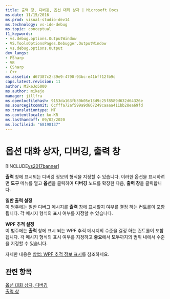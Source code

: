 ```yaml
---
title: 출력 창, 디버깅, 옵션 대화 상자 | Microsoft Docs
ms.date: 11/15/2016
ms.prod: visual-studio-dev14
ms.technology: vs-ide-debug
ms.topic: conceptual
f1_keywords:
- vs.debug.options.OutputWindow
- VS.ToolsOptionsPages.Debugger.OutputWindow
- vs.debug.options.Output
dev_langs:
- FSharp
- VB
- CSharp
- C++
ms.assetid: d67387c2-39e9-4790-93bc-e41bff12fb9c
caps.latest.revision: 11
author: MikeJo5000
ms.author: mikejo
manager: jillfra
ms.openlocfilehash: 9153da163fb30b05e13d9c25f8589d632d64326e
ms.sourcegitcommit: 6cfffa72af599a9d667249caaaa411bb28ea69fd
ms.translationtype: MT
ms.contentlocale: ko-KR
ms.lasthandoff: 09/02/2020
ms.locfileid: "68198137"
---
```

# <a name="output-window-debugging-options-dialog-box"></a>옵션 대화 상자, 디버깅, 출력 창
[!INCLUDE[vs2017banner](../includes/vs2017banner.md)]

**출력** 창에 표시되는 디버깅 정보의 형식을 지정할 수 있습니다. 이러한 옵션을 표시하려면 **도구** 메뉴를 열고 **옵션**을 클릭하여 **디버깅** 노드를 확장한 다음, **출력 창**을 클릭합니다.  
  
 **일반 출력 설정**  
 이 범주에는 일반 디버그 메시지를 **출력** 창에 표시할지 여부를 결정 하는 컨트롤이 포함 됩니다. 각 메시지 형식의 표시 여부를 지정할 수 있습니다.  
  
 **WPF 추적 설정**  
 이 범주에는 **출력** 창에 표시 되는 WPF 추적 메시지의 수준을 결정 하는 컨트롤이 포함 됩니다. 각 메시지 형식의 표시 여부를 지정하고 **중요**에서 **모두**까지의 범위 내에서 수준을 지정할 수 있습니다.  
  
 자세한 내용은 [방법: WPF 추적 정보 표시](../debugger/how-to-display-wpf-trace-information.md)를 참조하세요.  
  
## <a name="see-also"></a>관련 항목  
 [옵션 대화 상자, 디버깅](../debugger/debugging-options-dialog-box.md)   
 [출력 창](../ide/reference/output-window.md)
